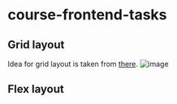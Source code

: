 # course-frontend-tasks
## Grid layout ##
Idea for grid layout is taken from [there](https://dribbble.com/shots/14933443-Bank-App/attachments/6649573?mode=media).
![image](https://user-images.githubusercontent.com/54850578/137702530-c1745476-ddbf-40bf-8cc7-2b4b5dcb1cc3.png)

## Flex layout ##
